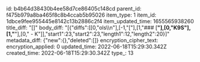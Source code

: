 id: b4b64d38430b4ee58d7ce86405c148cd
parent_id: f475b979a8ba465f8c8b4ccab5b95026
item_type: 1
item_id: 1dbce9fee955445e8142c13b2886c2f4
item_updated_time: 1655565938260
title_diff: "[]"
body_diff: "[{\"diffs\":[[0,\"ols\\\n\"],[-1,\"[\"],[1,\"### [**\"],[0,\"K9S\"],[1,\"**\"],[0,\" - K\"]],\"start1\":23,\"start2\":23,\"length1\":12,\"length2\":20}]"
metadata_diff: {"new":{},"deleted":[]}
encryption_cipher_text: 
encryption_applied: 0
updated_time: 2022-06-18T15:29:30.342Z
created_time: 2022-06-18T15:29:30.342Z
type_: 13